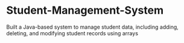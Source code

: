 # Student-Management-System
Built a Java-based system to manage student data, including adding, deleting, and modifying student records using arrays
